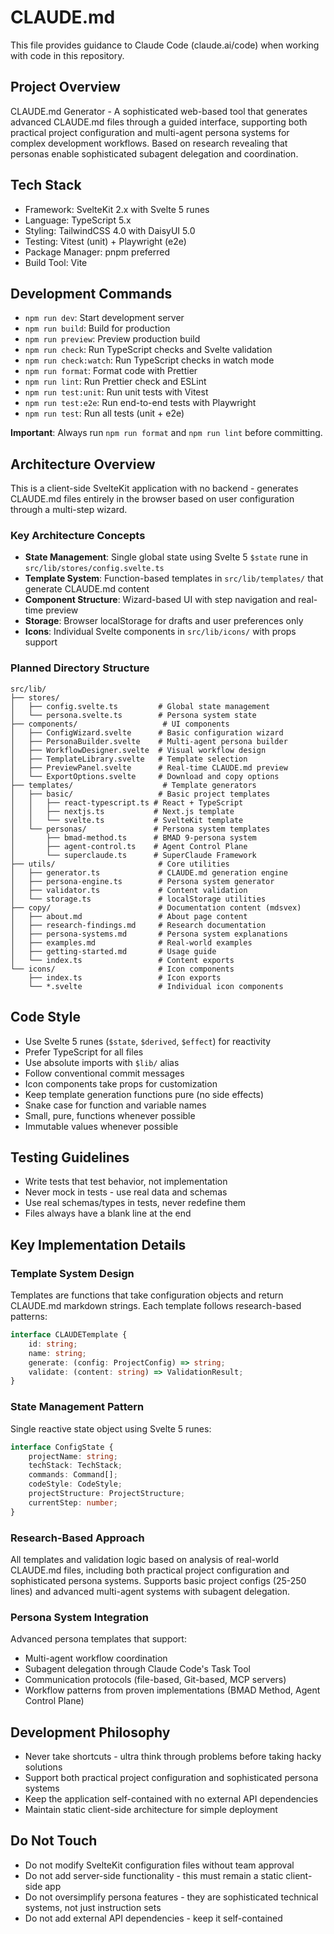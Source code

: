 # CLAUDE.md

This file provides guidance to Claude Code (claude.ai/code) when
working with code in this repository.

## Project Overview

CLAUDE.md Generator - A sophisticated web-based tool that generates
advanced CLAUDE.md files through a guided interface, supporting both
practical project configuration and multi-agent persona systems for
complex development workflows. Based on research revealing that
personas enable sophisticated subagent delegation and coordination.

## Tech Stack

- Framework: SvelteKit 2.x with Svelte 5 runes
- Language: TypeScript 5.x
- Styling: TailwindCSS 4.0 with DaisyUI 5.0
- Testing: Vitest (unit) + Playwright (e2e)
- Package Manager: pnpm preferred
- Build Tool: Vite

## Development Commands

- `npm run dev`: Start development server
- `npm run build`: Build for production
- `npm run preview`: Preview production build
- `npm run check`: Run TypeScript checks and Svelte validation
- `npm run check:watch`: Run TypeScript checks in watch mode
- `npm run format`: Format code with Prettier
- `npm run lint`: Run Prettier check and ESLint
- `npm run test:unit`: Run unit tests with Vitest
- `npm run test:e2e`: Run end-to-end tests with Playwright
- `npm run test`: Run all tests (unit + e2e)

**Important**: Always run `npm run format` and `npm run lint` before
committing.

## Architecture Overview

This is a client-side SvelteKit application with no backend -
generates CLAUDE.md files entirely in the browser based on user
configuration through a multi-step wizard.

### Key Architecture Concepts

- **State Management**: Single global state using Svelte 5 `$state`
  rune in `src/lib/stores/config.svelte.ts`
- **Template System**: Function-based templates in
  `src/lib/templates/` that generate CLAUDE.md content
- **Component Structure**: Wizard-based UI with step navigation and
  real-time preview
- **Storage**: Browser localStorage for drafts and user preferences
  only
- **Icons**: Individual Svelte components in `src/lib/icons/` with
  props support

### Planned Directory Structure

```
src/lib/
├── stores/
│   ├── config.svelte.ts         # Global state management
│   └── persona.svelte.ts        # Persona system state
├── components/                   # UI components
│   ├── ConfigWizard.svelte      # Basic configuration wizard
│   ├── PersonaBuilder.svelte    # Multi-agent persona builder
│   ├── WorkflowDesigner.svelte  # Visual workflow design
│   ├── TemplateLibrary.svelte   # Template selection
│   ├── PreviewPanel.svelte      # Real-time CLAUDE.md preview
│   └── ExportOptions.svelte     # Download and copy options
├── templates/                    # Template generators
│   ├── basic/                   # Basic project templates
│   │   ├── react-typescript.ts # React + TypeScript
│   │   ├── nextjs.ts           # Next.js template
│   │   └── svelte.ts           # SvelteKit template
│   └── personas/               # Persona system templates
│       ├── bmad-method.ts      # BMAD 9-persona system
│       ├── agent-control.ts    # Agent Control Plane
│       └── superclaude.ts      # SuperClaude Framework
├── utils/                       # Core utilities
│   ├── generator.ts             # CLAUDE.md generation engine
│   ├── persona-engine.ts        # Persona system generator
│   ├── validator.ts             # Content validation
│   └── storage.ts               # localStorage utilities
├── copy/                        # Documentation content (mdsvex)
│   ├── about.md                 # About page content
│   ├── research-findings.md     # Research documentation
│   ├── persona-systems.md       # Persona system explanations
│   ├── examples.md              # Real-world examples
│   ├── getting-started.md       # Usage guide
│   └── index.ts                 # Content exports
└── icons/                       # Icon components
    ├── index.ts                 # Icon exports
    └── *.svelte                 # Individual icon components
```

## Code Style

- Use Svelte 5 runes (`$state`, `$derived`, `$effect`) for reactivity
- Prefer TypeScript for all files
- Use absolute imports with `$lib/` alias
- Follow conventional commit messages
- Icon components take props for customization
- Keep template generation functions pure (no side effects)
- Snake case for function and variable names
- Small, pure, functions whenever possible
- Immutable values whenever possible

## Testing Guidelines

- Write tests that test behavior, not implementation
- Never mock in tests - use real data and schemas
- Use real schemas/types in tests, never redefine them
- Files always have a blank line at the end

## Key Implementation Details

### Template System Design

Templates are functions that take configuration objects and return
CLAUDE.md markdown strings. Each template follows research-based
patterns:

```typescript
interface CLAUDETemplate {
	id: string;
	name: string;
	generate: (config: ProjectConfig) => string;
	validate: (content: string) => ValidationResult;
}
```

### State Management Pattern

Single reactive state object using Svelte 5 runes:

```typescript
interface ConfigState {
	projectName: string;
	techStack: TechStack;
	commands: Command[];
	codeStyle: CodeStyle;
	projectStructure: ProjectStructure;
	currentStep: number;
}
```

### Research-Based Approach

All templates and validation logic based on analysis of real-world
CLAUDE.md files, including both practical project configuration and
sophisticated persona systems. Supports basic project configs (25-250
lines) and advanced multi-agent systems with subagent delegation.

### Persona System Integration

Advanced persona templates that support:

- Multi-agent workflow coordination
- Subagent delegation through Claude Code's Task Tool
- Communication protocols (file-based, Git-based, MCP servers)
- Workflow patterns from proven implementations (BMAD Method, Agent
  Control Plane)

## Development Philosophy

- Never take shortcuts - ultra think through problems before taking
  hacky solutions
- Support both practical project configuration and sophisticated
  persona systems
- Keep the application self-contained with no external API
  dependencies
- Maintain static client-side architecture for simple deployment

## Do Not Touch

- Do not modify SvelteKit configuration files without team approval
- Do not add server-side functionality - this must remain a static
  client-side app
- Do not oversimplify persona features - they are sophisticated
  technical systems, not just instruction sets
- Do not add external API dependencies - keep it self-contained
